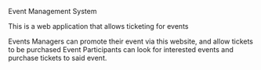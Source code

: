 Event Management System

This is a web application that allows ticketing for events

Events Managers can promote their event via this website, and allow tickets to be purchased
Event Participants can look for interested events and purchase tickets to said event.


